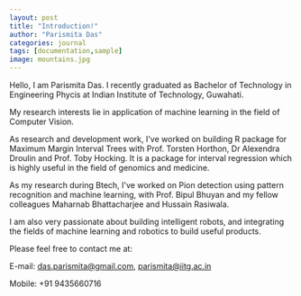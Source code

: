 ```yaml
---
layout: post
title: "Introduction!"
author: "Parismita Das"
categories: journal
tags: [documentation,sample]
image: mountains.jpg
---
```


Hello, I am Parismita Das. I recently graduated as Bachelor of Technology in Engineering Phycis at Indian Institute of Technology, Guwahati.

My research interests lie in application of machine learning in the field of Computer Vision.

As research and development work, I've worked on building R package for Maximum Margin Interval Trees with Prof. Torsten Horthon, Dr Alexendra Droulin and Prof. Toby Hocking. It is a package for interval regression which is highly useful in the field of genomics and medicine.

As my research during Btech, I've worked on Pion detection using pattern recognition and machine learning, with Prof. Bipul Bhuyan and my fellow colleagues Maharnab Bhattacharjee and Hussain Rasiwala.

I am also very passionate about building intelligent robots, and integrating the fields of machine learning and robotics to build useful products.

Please feel free to contact me at:

E-mail: das.parismita@gmail.com, parismita@iitg.ac.in

Mobile: +91 9435660716



